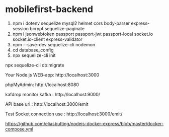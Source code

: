 # mobilefirst-backend

<!-- npm command -->
1. npm i dotenv sequelize  mysql2 helmet cors body-parser express-session bcrypt sequelize-paginate
2. npm i jsonwebtoken passport passport-jwt passport-local socket.io socket.io-client express-validator
3. npm --save-dev sequelize-cli nodemon
4. cd database_config
5. npx sequelize-cli init



<!-- For migration db -->
npx sequelize-cli db:migrate



Your Node.js WEB-app: http://localhost:3000

phpMyAdmin: http://localhost:8080

kafdrop monitor kafka : http://localhost:9000/

API base url : http://localhost:3000/emit

Test Socket connection use : http://localhost:3000/emit/<any random data>


<!-- links -->
https://github.com/eliasbutting/nodejs-docker-express/blob/master/docker-compose.yml